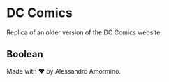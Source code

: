 # DC Comics

Replica of an older version of the DC Comics website.

## Boolean

Made with ❤ by Alessandro Amormino.
